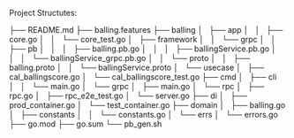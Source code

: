 Project Structutes:

├── README.md
├── balling.features
├── balling
│   ├── app
│   │   ├── core.go
│   │   └── core_test.go
│   ├── framework
│   │   └── grpc
│   │       ├── pb
│   │       │   ├── balling.pb.go
│   │       │   ├── ballingService.pb.go
│   │       │   └── ballingService_grpc.pb.go
│   │       └── proto
│   │           ├── balling.proto
│   │           └── ballingService.proto
│   └── usecase
│       ├── cal_ballingscore.go
│       └── cal_ballingscore_test.go
├── cmd
│   ├── cli
│   │   └── main.go
│   └── grpc
│       ├── main.go
│       └── rpc
│           ├── rpc.go
│           ├── rpc_e2e_test.go
│           └── server.go
├── di
│   ├── prod_container.go
│   └── test_container.go
├── domain
│   ├── balling.go
│   ├── constants
│   │   └── constants.go
│   └── errs
│       └── errors.go
├── go.mod
├── go.sum
└── pb_gen.sh




